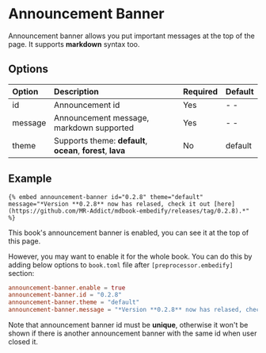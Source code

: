 # Announcement Banner

Announcement banner allows you put important messages at the top of the page. It supports **markdown** syntax too.

## Options

| Option  | Description                                                  | Required | Default |
| :------ | :----------------------------------------------------------- | :------- | :------ |
| id      | Announcement id                                              | Yes      | - -     |
| message | Announcement message, markdown supported                     | Yes      | - -     |
| theme   | Supports theme: **default**, **ocean**, **forest**, **lava** | No       | default |

## Example

<!-- embed ignore begin -->

```text
{% embed announcement-banner id="0.2.8" theme="default" message="*Version **0.2.8** now has relased, check it out [here](https://github.com/MR-Addict/mdbook-embedify/releases/tag/0.2.8).*" %}
```

<!-- embed ignore end -->

This book's announcement banner is enabled, you can see it at the top of this page.

However, you may want to enable it for the whole book. You can do this by adding below options to `book.toml` file after `[preprocessor.embedify]` section:

```toml
announcement-banner.enable = true
announcement-banner.id = "0.2.8"
announcement-banner.theme = "default"
announcement-banner.message = "*Version **0.2.8** now has relased, check it out [here](https://github.com/MR-Addict/mdbook-embedify/releases/tag/0.2.8).*"
```

Note that announcement banner id must be **unique**, otherwise it won't be shown if there is another announcement banner with the same id when user closed it.
